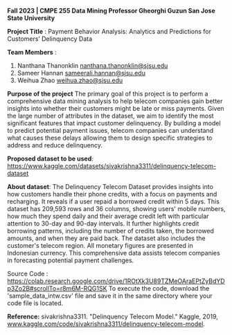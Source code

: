 **Fall 2023 | CMPE 255 Data Mining
Professor Gheorghi Guzun
San Jose State University**

**Project Title** : Payment Behavior Analysis: Analytics and Predictions for Customers’ Delinquency Data

**Team Members** : 

1. Nanthana Thanonklin nanthana.thanonklin@sjsu.edu
2. Sameer Hannan sameerali.hannan@sjsu.edu
3. Weihua Zhao weihua.zhao@sjsu.edu 
             
**Purpose of the project**
The primary goal of this project is to perform a comprehensive data mining analysis to help telecom companies gain better insights into whether their customers might be late or miss payments. Given the large number of attributes in the dataset, we aim to identify the most significant features that impact customer delinquency. By building a model to predict potential payment issues, telecom companies can understand what causes these delays allowing them to design specific strategies to address and reduce delinquency.

**Proposed dataset to be used**: 
https://www.kaggle.com/datasets/sivakrishna3311/delinquency-telecom-dataset

**About dataset**:
The Delinquency Telecom Dataset provides insights into how customers handle their phone credits, with a focus on payments and recharging. It reveals if a user repaid a borrowed credit within 5 days. This dataset has  209,593 rows and 36 columns, showing users' mobile numbers, how much they spend daily and their average credit left with particular attention to 30-day and 90-day intervals. It further highlights credit borrowing patterns, including the number of credits taken, the borrowed amounts, and when they are paid back. The dataset also includes the customer's telecom region. All monetary figures are presented in Indonesian currency. This comprehensive data assists telecom companies in forecasting potential payment challenges.

Source Code : https://colab.research.google.com/drive/1ROtXk3U89TZMeOAraEPtZyBdYDp3Zo2B#scrollTo=r8m6M-RQG1SK 
To execute the code, download the 'sample_data_intw.csv' file and save it in the same directory where your code file is located.


**Reference:**
sivakrishna3311. "Delinquency Telecom Model." Kaggle, 2019, www.kaggle.com/code/sivakrishna3311/delinquency-telecom-model.

